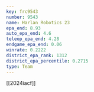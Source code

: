 ```yaml
---
key: frc9543
number: 9543
name: Harlan Robotics 23
epa_end: 8.93
auto_epa_end: 4.6
teleop_epa_end: 4.28
endgame_epa_end: 0.06
winrate: 0.2222
district_epa_rank: 1312
district_epa_percentile: 0.2715
type: Team
---
```

[[2024iacf]]
